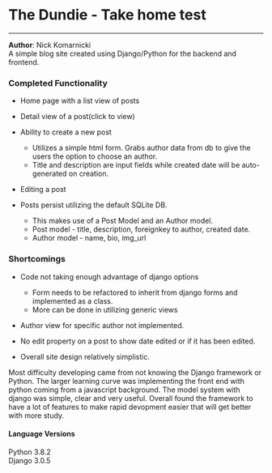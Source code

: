 # The Dundie - Take home test
---
**Author**: Nick Komarnicki  
A simple blog site created using Django/Python for the backend and frontend.

### Completed Functionality
+ Home page with a list view of posts

+ Detail view of a post(click to view)

+ Ability to create a new post  
   - Utilizes a simple html form. Grabs author data from db to give the users the option to choose an author.  
   - Title and description are input fields while created date will be auto-generated on creation.
   
+ Editing a post

+ Posts persist utilizing the default SQLite DB.  
   - This makes use of a Post Model and an Author model.  
   - Post model - title, description, foreignkey to author, created date.  
   - Author model - name, bio, img_url

### Shortcomings
+ Code not taking enough advantage of django options  
   - Form needs to be refactored to inherit from django forms and implemented as a class.  
   - More can be done in utilizing generic views  

+ Author view for specific author not implemented.

+ No edit property on a post to show date edited or if it has been edited.

+ Overall site design relatively simplistic.

Most difficulty developing came from not knowing the Django framework or Python. The larger learning curve was implementing the front end with python coming from a javascript background. The model system with django was simple, clear and very useful. Overall found the framework to have a lot of features to make rapid devopment easier that will get better with more study.

#### Language Versions
Python 3.8.2  
Django 3.0.5